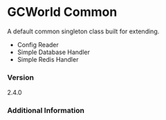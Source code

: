 # GCWorld Common

A default common singleton class built for extending.

  - Config Reader
  - Simple Database Handler
  - Simple Redis Handler

### Version
2.4.0

### Additional Information
